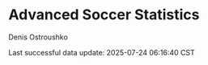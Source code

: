 # Advanced Soccer Statistics
Denis Ostroushko

<!-- gfm -->

Last successful data update: 2025-07-24 06:16:40 CST
